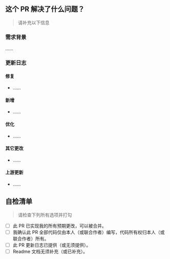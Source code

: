 ## 这个 PR 解决了什么问题？

> 请补充以下信息

### 需求背景

……

### 更新日志

#### 修复

- ……

#### 新增

- ……

#### 优化

- ……

#### 其它更改

- ……

#### 上游更新

- ……

## 自检清单

> 请检查下列所有选项并打勾

- [ ] 此 PR 已实现我的所有预期更改，可以被合并。
- [ ] 我确认此 PR 全部代码仅由本人（或联合作者）编写，代码所有权归本人（或联合作者）所有。
- [ ] 此 PR 更新日志已提供（或无须提供）。
- [ ] Readme 文档无须补充（或已补充）。
